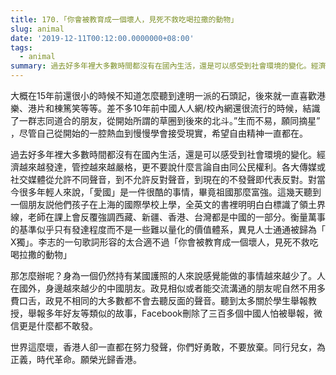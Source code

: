 ```yaml
---
title: 170.「你會被教育成一個壞人，見死不救吃喝拉撒的動物」
slug: animal
date: '2019-12-11T00:12:00.0000000+08:00'
tags:
  - animal
summary: 過去好多年裡大多數時間都沒有在國內生活，還是可以感受到社會環境的變化。經濟越來越發達，管控越來越嚴格，更不要說什麼言論自由同公民權利。
---
```

大概在15年前還很小的時候不知道怎麼聽到達明一派的石頭記，後來就一直喜歡港樂、港片和棟篤笑等等。差不多10年前中國人人網/校內網還很流行的時候，結識了一群志同道合的朋友，從開始所謂的草圈到後來的北斗。”生而不易，願同摘星” ，尽管自己從開始的一腔熱血到慢慢學會接受現實，希望自由精神一直都在。



過去好多年裡大多數時間都沒有在國內生活，還是可以感受到社會環境的變化。經濟越來越發達，管控越來越嚴格，更不要說什麼言論自由同公民權利。各大傳媒或社交媒體從允許不同聲音，到不允許反對聲音，到現在的不發聲即代表反對。對當今很多年輕人來說，「愛國」是一件很酷的事情，畢竟祖國那麼富強。這幾天聽到一個朋友説他們孩子在上海的國際學校上學，全英文的書裡明明白白標識了領土界線，老師在課上會反覆強調西藏、新疆、香港、台灣都是中國的一部分。衡量萬事的基準似乎只有發達程度而不是一些難以量化的價值體系，異見人士通通被歸為「 X獨」。李志的一句歌詞形容的太合適不過「你會被教育成一個壞人，見死不救吃喝拉撒的動物」 



那怎麼辦呢？身為一個仍然持有某國護照的人來說感覺能做的事情越來越少了。人在國外，身邊越來越少的中國朋友。政見相似或者能交流溝通的朋友呢自然不用多費口舌，政見不相同的大多數都不會去聽反面的聲音。聽到太多關於學生舉報教授，舉報多年好友等類似的故事，Facebook刪除了三百多個中國人怕被舉報，微信更是什麼都不敢發。



世界這麼壞，香港人卻一直都在努力發聲，你們好勇敢，不要放棄。同行兒女，為正義，時代革命。願榮光歸香港。
